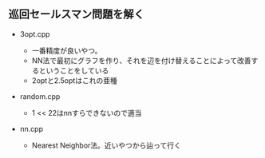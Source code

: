 
## 巡回セールスマン問題を解く
* 3opt.cpp
  * 一番精度が良いやつ。
  * NN法で最初にグラフを作り、それを辺を付け替えることによって改善するということをしている
  * 2optと2.5optはこれの亜種

* random.cpp
  * 1 << 22はnnすらできないので適当

* nn.cpp
  * Nearest Neighbor法。近いやつから辿って行く
